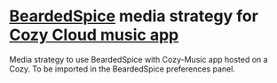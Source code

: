 # [BeardedSpice](https://github.com/beardedspice/beardedspice) media strategy for [Cozy Cloud music app](https://github.com/cozy-labs/cozy-music)

Media strategy to use BeardedSpice with Cozy-Music app hosted on a Cozy.
To be imported in the BeardedSpice preferences panel.

